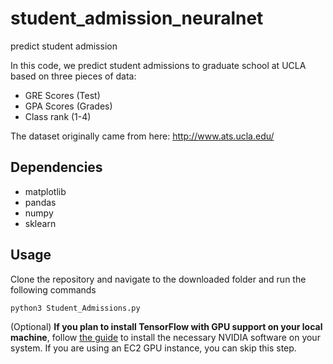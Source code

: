 # student_admission_neuralnet
predict student admission

In this code, we predict student admissions to graduate school at UCLA based on three pieces of data:
- GRE Scores (Test)
- GPA Scores (Grades)
- Class rank (1-4)
 
The dataset originally came from here: http://www.ats.ucla.edu/

## Dependencies
- matplotlib
- pandas
- numpy
- sklearn

## Usage
Clone the repository and navigate to the downloaded folder and run the following commands

`python3 Student_Admissions.py`


(Optional) __If you plan to install TensorFlow with GPU support on your local machine__, follow [the guide](https://www.tensorflow.org/install/) to install the necessary NVIDIA software on your system.  If you are using an EC2 GPU instance, you can skip this step.


